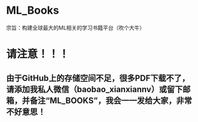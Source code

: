 # ML_Books
宗旨：构建全球最大的ML相关的学习书籍平台（吹个大牛）

# 请注意！！！
## 由于GitHub上的存储空间不足，很多PDF下载不了，请添加我私人微信（baobao_xianxiannv）或留下邮箱，并备注“ML_BOOKS”，我会一一发给大家，非常不好意思！




